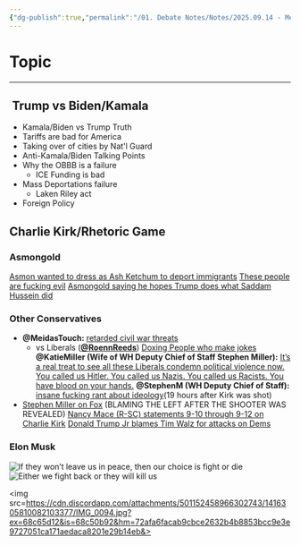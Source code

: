 ```yaml
---
{"dg-publish":true,"permalink":"/01. Debate Notes/Notes/2025.09.14 - Me vs. Anthony (Decay)/","created":"2025-09-12T16:39:03.283-04:00","updated":"2025-09-13T09:56:48.456-04:00"}
---
```


# Topic
---
##  Trump vs Biden/Kamala
- Kamala/Biden vs Trump Truth
- Tariffs are bad for America
- Taking over of cities by Nat'l Guard
- Anti-Kamala/Biden Talking Points
- Why the OBBB is a failure
    - ICE Funding is bad
-  Mass Deportations failure
    - Laken Riley act
- Foreign Policy 

## Charlie Kirk/Rhetoric Game

### Asmongold
[Asmon wanted to dress as Ash Ketchum to deport immigrants](https://x.com/awk20000/status/1884761513036329378)
[These people are fucking evil](https://www.youtube.com/watch?v=DprAK933Fdg)
[Asmongold saying he hopes Trump does what Saddam Hussein did](https://www.reddit.com/r/LivestreamFail/comments/1ma05uf/asmongold_saying_he_hopes_trump_does_what_saddam/)

### Other Conservatives
- **@MeidasTouch:** [retarded civil war threats](https://x.com/MeidasTouch/status/1965956115289747631)
    - vs Liberals (**[@RoennReeds](https://x.com/RoennReeds/status/1966186388673671345)**) 
[Doxing People who make jokes](https://www.charliesmurderers.com/)
**@KatieMiller (Wife of WH Deputy Chief of Staff Stephen Miller):** [It’s a real treat to see all these Liberals condemn political violence now. You called us Hitler. You called us Nazis. You called us Racists. You have blood on your hands.](https://x.com/KatieMiller/status/1965861841877582054)
**@StephenM (WH Deputy Chief of Staff):** [insane fucking rant about ideology](https://x.com/StephenM/status/1966140301044564370)(19 hours after Kirk was shot)
- [Stephen Miller on Fox](https://x.com/Acyn/status/1966680106073813203) (BLAMING THE LEFT AFTER THE SHOOTER WAS REVEALED)
[Nancy Mace (R-SC) statements 9-10 through 9-12 on Charlie Kirk](https://www.reddit.com/r/Destiny/comments/1nfb6kd/nancy_mace_rsc_statements_910_through_912_on/)
[Donald Trump Jr blames Tim Walz for attacks on Dems](https://x.com/DonaldJTrumpJr/status/1966528876785336358)
### Elon Musk
![If they won’t leave us in peace, then our choice is fight or die](https://media.discordapp.net/attachments/769130131452985344/1416419724262244423/image.png?ex=68c6c72a&is=68c575aa&hm=1ce21693ab48d904a66fc199d04ca5a5bd6b27c9f8ef40033b07f9417b8e3183&=&format=webp&quality=lossless)
![Either we fight back or they will kill us](https://pbs.twimg.com/media/G0tcXVgW8AApbtB?format=jpg&name=medium)

<img src=https://cdn.discordapp.com/attachments/501152458966302743/1416305810082103377/IMG_0094.jpg?ex=68c65d12&is=68c50b92&hm=72afa6facab9cbce2632b4b8853bcc9e3e9727051ca171aedaca8201e29b14eb&>
